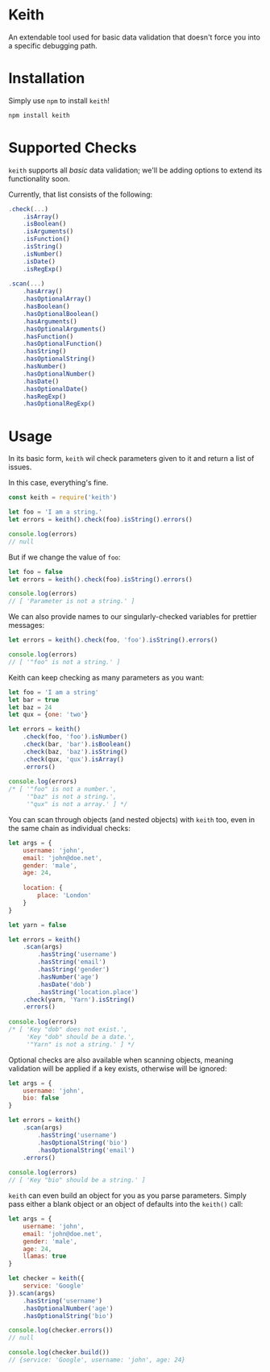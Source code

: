 # Keith

An extendable tool used for basic data validation that doesn't force you into a specific debugging path.

# Installation

Simply use `npm` to install `keith`!

```javascript
npm install keith
```

# Supported Checks

`keith` supports all _basic_ data validation; we'll be adding options to extend its functionality soon.

Currently, that list consists of the following:

```javascript
.check(...)
    .isArray()
    .isBoolean()
    .isArguments()
    .isFunction()
    .isString()
    .isNumber()
    .isDate()
    .isRegExp()
    
.scan(...)
    .hasArray()
    .hasOptionalArray()
    .hasBoolean()
    .hasOptionalBoolean()
    .hasArguments()
    .hasOptionalArguments()
    .hasFunction()
    .hasOptionalFunction()
    .hasString()
    .hasOptionalString()
    .hasNumber()
    .hasOptionalNumber()
    .hasDate()
    .hasOptionalDate()
    .hasRegExp()
    .hasOptionalRegExp()
```

# Usage

In its basic form, `keith` wil check parameters given to it and return a list of issues.

In this case, everything's fine.

```javascript
const keith = require('keith')

let foo = 'I am a string.'
let errors = keith().check(foo).isString().errors()

console.log(errors)
// null
```

But if we change the value of `foo`:

```javascript
let foo = false
let errors = keith().check(foo).isString().errors()

console.log(errors)
// [ 'Parameter is not a string.' ]
```

We can also provide names to our singularly-checked variables for prettier messages:

```javascript
let errors = keith().check(foo, 'foo').isString().errors()

console.log(errors)
// [ '"foo" is not a string.' ]
```

Keith can keep checking as many parameters as you want:

```javascript
let foo = 'I am a string'
let bar = true
let baz = 24
let qux = {one: 'two'}

let errors = keith()
    .check(foo, 'foo').isNumber()
    .check(bar, 'bar').isBoolean()
    .check(baz, 'baz').isString()
    .check(qux, 'qux').isArray()
    .errors()
    
console.log(errors)
/* [ '"foo" is not a number.',
     '"baz" is not a string.',
     '"qux" is not a array.' ] */
```

You can scan through objects (and nested objects) with `keith` too, even in the same chain as individual checks:

```javascript
let args = {
    username: 'john',
    email: 'john@doe.net',
    gender: 'male',
    age: 24,
    
    location: {
        place: 'London'
    }
}

let yarn = false

let errors = keith()
    .scan(args)
        .hasString('username')
        .hasString('email')
        .hasString('gender')
        .hasNumber('age')
        .hasDate('dob')
        .hasString('location.place')
    .check(yarn, 'Yarn').isString()
    .errors()
    
console.log(errors)
/* [ 'Key "dob" does not exist.',
     'Key "dob" should be a date.',
     '"Yarn" is not a string.' ] */
```

Optional checks are also available when scanning objects, meaning validation will be applied if a key exists, otherwise will be ignored:

```javascript
let args = {
    username: 'john',
    bio: false
}

let errors = keith()
    .scan(args)
        .hasString('username')
        .hasOptionalString('bio')
        .hasOptionalString('email')
    .errors()
    
console.log(errors)
// [ 'Key "bio" should be a string.' ]
```

`keith` can even build an object for you as you parse parameters. Simply pass either a blank object or an object of defaults into the `keith()` call:

```javascript
let args = {
    username: 'john',
    email: 'john@doe.net',
    gender: 'male',
    age: 24,
    llamas: true
}

let checker = keith({
    service: 'Google'
}).scan(args)
    .hasString('username')
    .hasOptionalNumber('age')
    .hasOptionalString('bio')

console.log(checker.errors())
// null

console.log(checker.build())
// {service: 'Google', username: 'john', age: 24}
```